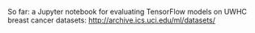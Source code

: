 So far: a Jupyter notebook for evaluating TensorFlow models on UWHC breast cancer datasets: http://archive.ics.uci.edu/ml/datasets/
